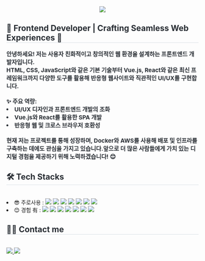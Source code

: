 <div align= "center">
    <img src="https://capsule-render.vercel.app/api?type=waving&color=0:ffcccc,100:ff7a7a&height=180&text=DARAM's%20GITHUB&animation=twinkling&fontColor=ffffff&fontSize=60" />
    </div>
    <div style="text-align: left;"> 
    <h2 style="border-bottom: 1px solid #d8dee4; color: #282d33;"> 🌟 Frontend Developer | Crafting Seamless Web Experiences 🌟 </h2>  
    <div style="font-weight: 700; font-size: 15px; text-align: left; color: #282d33;">안녕하세요! 저는 사용자 친화적이고 창의적인 웹 환경을 설계하는 프론트엔드 개발자입니다.</br> HTML, CSS, JavaScript와 같은 기본 기술부터 Vue.js, React와 같은 최신 프레임워크까지 다양한 도구를 활용해 반응형 웹사이트와 직관적인 UI/UX를 구현합니다.</li></br></li></br>✨ 주요 역량:</li></br>
    </li><li>UI/UX 디자인과 프론트엔드 개발의 조화</li><li>Vue.js와 React를 활용한 SPA 개발</li><li>반응형 웹 및 크로스 브라우저 호환성</li></br>현재 저는 프로젝트를 통해 성장하며, Docker와 AWS를 사용해 배포 및 인프라를 구축하는 데에도 관심을 가지고 있습니다.</li>앞으로 더 많은 사람들에게 가치 있는 디지털 경험을 제공하기 위해 노력하겠습니다! 😊 </div>
    </div>
    <div style="text-align: left;">
    <h2 style="border-bottom: 1px solid #d8dee4; color: #282d33;"> 🛠️ Tech Stacks </h2> <br> 
    <div style="margin: ; text-align: left;" "text-align: left;">
        <li>😎 주로사용 :
            <img src="https://img.shields.io/badge/HTML5-E34F26?style=for-the-badge&logo=HTML5&logoColor=white">
            <img src="https://img.shields.io/badge/CSS3-1572B6?style=for-the-badge&logo=CSS3&logoColor=white">
            <img src="https://img.shields.io/badge/Figma-F24E1E?style=for-the-badge&logo=Figma&logoColor=white">
            <img src="https://img.shields.io/badge/jQuery-0769AD?style=for-the-badge&logo=jQuery&logoColor=white">
            <img src="https://img.shields.io/badge/Javascript-F7DF1E?style=for-the-badge&logo=Javascript&logoColor=white">
            <img src="https://img.shields.io/badge/Vue.js-4FC08D?style=for-the-badge&logo=Vue.js&logoColor=white">
            <img src="https://img.shields.io/badge/adobe%20photoshop-%2331A8FF.svg?&style=for-the-badge&logo=adobe%20photoshop&logoColor=white" />
        </li>
        <li>😊 경험 有 : 
            <img src="https://img.shields.io/badge/Docker-2496ED?style=for-the-badge&logo=Docker&logoColor=white">
            <img src="https://img.shields.io/badge/MariaDB-003545?style=for-the-badge&logo=MariaDB&logoColor=white">
            <img src="https://img.shields.io/badge/MySQL-4479A1?style=for-the-badge&logo=MySQL&logoColor=white">
            <img src="https://img.shields.io/badge/Tailwind CSS-06B6D4?style=for-the-badge&logo=Tailwind CSS&logoColor=white">
            <img src="https://img.shields.io/badge/Amazon AWS-232F3E?style=for-the-badge&logo=Amazon AWS&logoColor=white">
            <img src="https://img.shields.io/badge/Jenkins-D24939?style=for-the-badge&logo=Jenkins&logoColor=white">
            <img src="https://img.shields.io/badge/Git-F05032?style=for-the-badge&logo=Git&logoColor=white">
            </li>
          </div>
    </div>
    <div style="text-align: left;">
    <h2 style="border-bottom: 1px solid #d8dee4; color: #282d33;"> 🧑‍💻 Contact me </h2> <br> 
    <div style="text-align: left;"> <a href=mailto:xx021521@gmail.com> <img src="https://img.shields.io/badge/Gmail-EA4335?style=for-the-badge&logo=Gmail&logoColor=white&link=mailto:xx021521@gmail.com"> </a>
         <a href=https://www.notion.so/HAM-YOUNG-SEON-5c65805df1c449b7a581cb181652fa17#65542b2d6c7444819696a3706ccf8381> <img src="https://img.shields.io/badge/Notion-000000?style=for-the-badge&logo=Notion&logoColor=white&link=https://www.notion.so/HAM-YOUNG-SEON-5c65805df1c449b7a581cb181652fa17#65542b2d6c7444819696a3706ccf8381"> </a>
          </div>  <br> 
    <div style="text-align: left;">  </div> 
    </div>
    </div>


<!--
**DARAM1012/DARAM1012** is a ✨ _special_ ✨ repository because its `README.md` (this file) appears on your GitHub profile.

Here are some ideas to get you started:

- 🔭 I’m currently working on ...
- 🌱 I’m currently learning ...
- 👯 I’m looking to collaborate on ...
- 🤔 I’m looking for help with ...
- 💬 Ask me about ...
- 📫 How to reach me: ...
- 😄 Pronouns: ...
- ⚡ Fun fact: ...
-->
